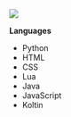 <img src="https://github-readme-stats.vercel.app/api?username=risphs&hide_title=true&count_private=true&show_icons=true&theme=github_dark&hide_border=true&bg_color=00000000"/>

**Languages**
- Python
- HTML
- CSS
- Lua
- Java
- JavaScript
- Koltin
